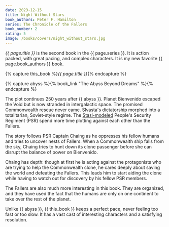 ```yaml
---
date: 2023-12-15
title: Night Without Stars
book_authors: Peter F. Hamilton
series: The Chronicle of the Fallers
book_number: 2
rating: 5
image: /books/covers/night_without_stars.jpg
---
```


<cite class="book-title">{{ page.title }}</cite> is the second book in the
<span class="book-series">{{ page.series }}</span>. It is action packed, with
great pacing, and complex characters. It is my new favorite <span
class="author-name">{{ page.book_authors }}</span> book.

{% capture this_book %}<cite class="book-title">{{ page.title }}</cite>{% endcapture %}

{% capture abyss %}{% book_link "The Abyss Beyond Dreams" %}{% endcapture %}

The plot continues 250 years after {{ abyss }}. Planet Bienvenido escaped the
Void but is now stranded in intergalactic space. The promised Commonwealth
rescue never came. Slvasta's dictatorship morphed into a totalitarian,
Soviet-style regime. The [Stasi-modeled][stasi] People's Security Regiment
(PSR) spend more time plotting against each other than the Fallers.

[stasi]: https://en.wikipedia.org/wiki/Stasi

The story follows PSR Captain Chaing as he oppresses his fellow humans and
tries to uncover nests of Fallers. When a Commonwealth ship falls from the
sky, Chaing tries to hunt down its clone passenger before she can disrupt the
balance of power on Bienvenido.

Chaing has depth: though at first he is acting against the protagonists who
are trying to help the Commonwealth clone, he cares deeply about saving the
world and defeating the Fallers. This leads him to start aiding the clone
while having to watch out for discovery by his fellow PSR members.

The Fallers are also much more interesting in this book. They are organized,
and they have used the fact that the humans are only on one continent to take
over the rest of the planet.

Unlike {{ abyss }}, {{ this_book }} keeps a perfect pace, never feeling too
fast or too slow. It has a vast cast of interesting characters and a
satisfying resolution.
